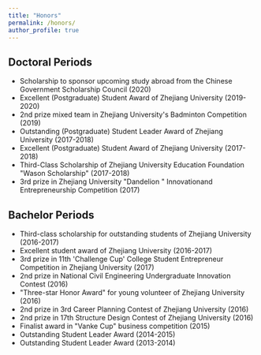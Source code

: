 ```yaml
---
title: "Honors"
permalink: /honors/
author_profile: true
---
```


## Doctoral Periods
* Scholarship to sponsor upcoming study abroad from the Chinese Government Scholarship Council (2020)
* Excellent (Postgraduate) Student Award of Zhejiang University (2019-2020)
* 2nd prize mixed team in Zhejiang University's Badminton Competition (2019)
* Outstanding (Postgraduate) Student Leader Award of Zhejiang University (2017-2018)
* Excellent (Postgraduate) Student Award of Zhejiang University (2017-2018)
* Third-Class Scholarship of Zhejiang University Education Foundation "Wason Scholarship" (2017-2018)
* 3rd prize in Zhejiang University "Dandelion " Innovationand Entrepreneurship Competition (2017)



## Bachelor Periods
* Third-class scholarship for outstanding students of Zhejiang University (2016-2017)
* Excellent student award of Zhejiang University (2016-2017)
* 3rd prize in 11th 'Challenge Cup' College Student Entrepreneur Competition in Zhejiang University (2017)
* 2nd prize in National Civil Engineering Undergraduate Innovation Contest (2016)
* "Three-star Honor Award" for young volunteer of Zhejiang University (2016)
* 2nd prize in 3rd Career Planning Contest of Zhejiang University  (2016)
* 2nd prize in 17th Structure Design Contest of Zhejiang University (2016)
* Finalist award in "Vanke Cup" business competition (2015)
* Outstanding Student Leader Award (2014-2015)
* Outstanding Student Leader Award (2013-2014)